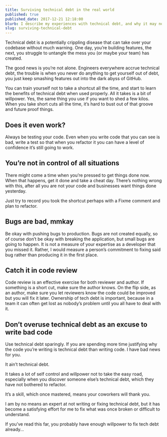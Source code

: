 ```yaml
---
title: Surviving technical debt in the real world
published: true
published_date: 2017-12-21 12:18:00
blurb: I describe my experiences with technical debt, and why it may not always be a good idea to "move quickly".
slug: surviving-technical-debt
---
```


Technical debt is a potentially crippling disease that can take over your codebase without much warning. One day, you’re building features, the next, you struggle to untangle the mess you (or maybe your team) has created.

The good news is you’re not alone. Engineers everywhere accrue technical debt, the trouble is when you never do anything to get yourself out of debt, you just keep smashing features out into the dark abyss of GitHub.

You can train yourself not to take a shortcut all the time, and start to learn the benefits of technical debt when used properly. All it takes is a bit of willpower. Yes, the same thing you use if you want to shed a few kilos. When you take short cuts all the time, it’s hard to bust out of that groove and future proof things.

## Does it even work?
Always be testing your code. Even when you write code that you can see is bad, write a test so that when you refactor it you can have a level of confidence it’s still going to work.


## You’re not in control of all situations
There might come a time when you’re pressed to get things done now. When that happens, get it done and take a cheat day. There’s nothing wrong with this, after all you are not your code and businesses want things done yesterday.

Just try to record you took the shortcut perhaps with a Fixme comment and plan to refactor.

## Bugs are bad, mmkay
Be okay with pushing bugs to production. Bugs are not created equally, so of course don’t be okay with breaking the application, but small bugs are going to happen. It is not a measure of your expertise as a developer that you missed it. Rather, I would measure a person’s commitment to fixing said bug rather than producing it in the first place.

## Catch it in code review
Code review is an effective exercise for both reviewer and author. If something is a short cut, make sure the author knows. On the flip side, as an author, make sure you let reviewers know the code could be improved but you will fix it later. Ownership of tech debt is important, because in a team it can often get lost as nobody’s problem until you all have to deal with it.


## Don’t overuse technical debt as an excuse to write bad code
Use technical debt sparingly. If you are spending more time justifying why the code you’re writing is technical debt than writing code. I have bad news for you.

It ain’t technical debt.

It takes a lot of self control and willpower not to take the easy road, especially when you discover someone else’s technical debt, which they have not bothered to refactor.

It’s a skill, which once mastered, means your coworkers will thank you.

I am by no means an expert at not writing or fixing technical debt, but it has become a satisfying effort for me to fix what was once broken or difficult to understand.

If you’ve read this far, you probably have enough willpower to fix tech debt already…